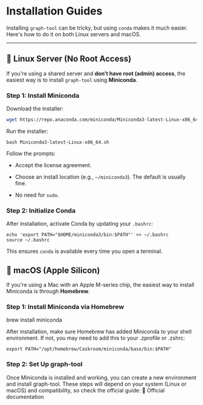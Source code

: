 # Installation Guides

Installing `graph-tool` can be tricky, but using `conda` makes it much easier. Here's how to do it on both Linux servers and macOS.

---

## 🐧 Linux Server (No Root Access)

If you're using a shared server and **don’t have root (admin) access**, the easiest way is to install `graph-tool` using **Miniconda**.

### Step 1: Install Miniconda

Download the installer:

```bash
wget https://repo.anaconda.com/miniconda/Miniconda3-latest-Linux-x86_64.sh
```

Run the installer:
```
bash Miniconda3-latest-Linux-x86_64.sh
```

Follow the prompts:

*   Accept the license agreement.
    
*   Choose an install location (e.g., `~/miniconda3`). The default is usually fine.
    
*   No need for `sudo`.
    

### Step 2: Initialize Conda

After installation, activate Conda by updating your `.bashrc`:

```
echo 'export PATH="$HOME/miniconda3/bin:$PATH"' >> ~/.bashrc
source ~/.bashrc
```

This ensures `conda` is available every time you open a terminal.


## 🍏 macOS (Apple Silicon)

If you're using a Mac with an Apple M-series chip, the easiest way to install Miniconda is through **Homebrew**.

### Step 1: Install Miniconda via Homebrew

brew install miniconda

After installation, make sure Homebrew has added Miniconda to your shell environment. If not, you may need to add this to your .zprofile or .zshrc:

```
export PATH="/opt/homebrew/Caskroom/miniconda/base/bin:$PATH"
```

### Step 2: Set Up graph-tool

Once Miniconda is installed and working, you can create a new environment and install graph-tool. These steps will depend on your system (Linux or macOS) and compatibility, so check the official guide:
📘 Official documentation 
